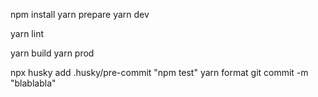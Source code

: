 npm install
yarn prepare
yarn dev

<!-- To linting -->
yarn lint

<!-- To Build -->
yarn build
yarn prod

<!-- Git Setup -->
npx husky add .husky/pre-commit "npm test"
yarn format
git commit -m "blablabla"
